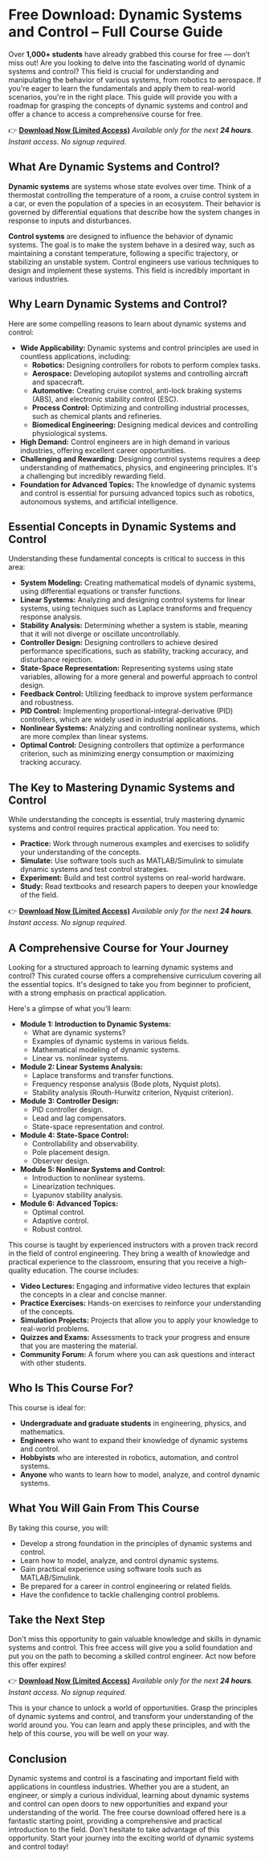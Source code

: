 # Free Download: Dynamic Systems and Control – Full Course Guide

Over **1,000+ students** have already grabbed this course for free — don’t miss out! Are you looking to delve into the fascinating world of dynamic systems and control? This field is crucial for understanding and manipulating the behavior of various systems, from robotics to aerospace. If you're eager to learn the fundamentals and apply them to real-world scenarios, you're in the right place. This guide will provide you with a roadmap for grasping the concepts of dynamic systems and control and offer a chance to access a comprehensive course for free.

👉 **[Download Now (Limited Access)](https://udemywork.com/dynamic-systems-and-control)**
_Available only for the next **24 hours**. Instant access. No signup required._

## What Are Dynamic Systems and Control?

**Dynamic systems** are systems whose state evolves over time. Think of a thermostat controlling the temperature of a room, a cruise control system in a car, or even the population of a species in an ecosystem. Their behavior is governed by differential equations that describe how the system changes in response to inputs and disturbances.

**Control systems** are designed to influence the behavior of dynamic systems. The goal is to make the system behave in a desired way, such as maintaining a constant temperature, following a specific trajectory, or stabilizing an unstable system. Control engineers use various techniques to design and implement these systems. This field is incredibly important in various industries.

## Why Learn Dynamic Systems and Control?

Here are some compelling reasons to learn about dynamic systems and control:

*   **Wide Applicability:** Dynamic systems and control principles are used in countless applications, including:
    *   **Robotics:** Designing controllers for robots to perform complex tasks.
    *   **Aerospace:** Developing autopilot systems and controlling aircraft and spacecraft.
    *   **Automotive:** Creating cruise control, anti-lock braking systems (ABS), and electronic stability control (ESC).
    *   **Process Control:** Optimizing and controlling industrial processes, such as chemical plants and refineries.
    *   **Biomedical Engineering:** Designing medical devices and controlling physiological systems.
*   **High Demand:** Control engineers are in high demand in various industries, offering excellent career opportunities.
*   **Challenging and Rewarding:** Designing control systems requires a deep understanding of mathematics, physics, and engineering principles. It's a challenging but incredibly rewarding field.
*   **Foundation for Advanced Topics:** The knowledge of dynamic systems and control is essential for pursuing advanced topics such as robotics, autonomous systems, and artificial intelligence.

## Essential Concepts in Dynamic Systems and Control

Understanding these fundamental concepts is critical to success in this area:

*   **System Modeling:** Creating mathematical models of dynamic systems, using differential equations or transfer functions.
*   **Linear Systems:** Analyzing and designing control systems for linear systems, using techniques such as Laplace transforms and frequency response analysis.
*   **Stability Analysis:** Determining whether a system is stable, meaning that it will not diverge or oscillate uncontrollably.
*   **Controller Design:** Designing controllers to achieve desired performance specifications, such as stability, tracking accuracy, and disturbance rejection.
*   **State-Space Representation:** Representing systems using state variables, allowing for a more general and powerful approach to control design.
*   **Feedback Control:** Utilizing feedback to improve system performance and robustness.
*   **PID Control:** Implementing proportional-integral-derivative (PID) controllers, which are widely used in industrial applications.
*   **Nonlinear Systems:** Analyzing and controlling nonlinear systems, which are more complex than linear systems.
*   **Optimal Control:** Designing controllers that optimize a performance criterion, such as minimizing energy consumption or maximizing tracking accuracy.

## The Key to Mastering Dynamic Systems and Control

While understanding the concepts is essential, truly mastering dynamic systems and control requires practical application. You need to:

*   **Practice:** Work through numerous examples and exercises to solidify your understanding of the concepts.
*   **Simulate:** Use software tools such as MATLAB/Simulink to simulate dynamic systems and test control strategies.
*   **Experiment:** Build and test control systems on real-world hardware.
*   **Study:** Read textbooks and research papers to deepen your knowledge of the field.

👉 **[Download Now (Limited Access)](https://udemywork.com/dynamic-systems-and-control)**
_Available only for the next **24 hours**. Instant access. No signup required._

## A Comprehensive Course for Your Journey

Looking for a structured approach to learning dynamic systems and control? This curated course offers a comprehensive curriculum covering all the essential topics. It's designed to take you from beginner to proficient, with a strong emphasis on practical application.

Here's a glimpse of what you'll learn:

*   **Module 1: Introduction to Dynamic Systems:**
    *   What are dynamic systems?
    *   Examples of dynamic systems in various fields.
    *   Mathematical modeling of dynamic systems.
    *   Linear vs. nonlinear systems.
*   **Module 2: Linear Systems Analysis:**
    *   Laplace transforms and transfer functions.
    *   Frequency response analysis (Bode plots, Nyquist plots).
    *   Stability analysis (Routh-Hurwitz criterion, Nyquist criterion).
*   **Module 3: Controller Design:**
    *   PID controller design.
    *   Lead and lag compensators.
    *   State-space representation and control.
*   **Module 4: State-Space Control:**
    *   Controllability and observability.
    *   Pole placement design.
    *   Observer design.
*   **Module 5: Nonlinear Systems and Control:**
    *   Introduction to nonlinear systems.
    *   Linearization techniques.
    *   Lyapunov stability analysis.
*   **Module 6: Advanced Topics:**
    *   Optimal control.
    *   Adaptive control.
    *   Robust control.

This course is taught by experienced instructors with a proven track record in the field of control engineering. They bring a wealth of knowledge and practical experience to the classroom, ensuring that you receive a high-quality education. The course includes:

*   **Video Lectures:** Engaging and informative video lectures that explain the concepts in a clear and concise manner.
*   **Practice Exercises:** Hands-on exercises to reinforce your understanding of the concepts.
*   **Simulation Projects:** Projects that allow you to apply your knowledge to real-world problems.
*   **Quizzes and Exams:** Assessments to track your progress and ensure that you are mastering the material.
*   **Community Forum:** A forum where you can ask questions and interact with other students.

## Who Is This Course For?

This course is ideal for:

*   **Undergraduate and graduate students** in engineering, physics, and mathematics.
*   **Engineers** who want to expand their knowledge of dynamic systems and control.
*   **Hobbyists** who are interested in robotics, automation, and control systems.
*   **Anyone** who wants to learn how to model, analyze, and control dynamic systems.

## What You Will Gain From This Course

By taking this course, you will:

*   Develop a strong foundation in the principles of dynamic systems and control.
*   Learn how to model, analyze, and control dynamic systems.
*   Gain practical experience using software tools such as MATLAB/Simulink.
*   Be prepared for a career in control engineering or related fields.
*   Have the confidence to tackle challenging control problems.

## Take the Next Step

Don't miss this opportunity to gain valuable knowledge and skills in dynamic systems and control. This free access will give you a solid foundation and put you on the path to becoming a skilled control engineer. Act now before this offer expires!

👉 **[Download Now (Limited Access)](https://udemywork.com/dynamic-systems-and-control)**
_Available only for the next **24 hours**. Instant access. No signup required._

This is your chance to unlock a world of opportunities. Grasp the principles of dynamic systems and control, and transform your understanding of the world around you. You can learn and apply these principles, and with the help of this course, you will be well on your way.

## Conclusion

Dynamic systems and control is a fascinating and important field with applications in countless industries. Whether you are a student, an engineer, or simply a curious individual, learning about dynamic systems and control can open doors to new opportunities and expand your understanding of the world. The free course download offered here is a fantastic starting point, providing a comprehensive and practical introduction to the field. Don't hesitate to take advantage of this opportunity. Start your journey into the exciting world of dynamic systems and control today!
